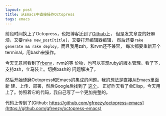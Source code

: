 ```yaml
---
layout: post
title: 从Emacs中直接操作Octopress
tags: emacs
---
```

前段时间换上了Octopress，也把博客迁到了[Github](https://github.com)上，
但是发文章变的好麻烦，又要`rake new_post[title]`，又要打开编辑器编辑，
然后还要`rake generate && rake deploy`。而且我用zsh，和rvm还不兼容，
每次都要重新开个terminal，用bash来操作。

今天无意间看到了[rbenv](https://github.com/sstephenson/rbenv)，rvm的等
价物，也可以实现ruby的版本管理。看了下，支持zsh，立马装上。切换bash的
问题解决了。

然后开始琢磨Octopress和Emacs的集成的问题。我的想法是直接从Emacs里面新
建、上传、部署，然后Google后找到了
[这个](https://github.com/omo/trivials/blob/master/elisp/trivials.el)。
正好昨天看了会Elisp，今天用上了。仿照着它的代码，我自己写了一个更加完整的。

代码上传到了[Github: https://github.com/gfreezy/octopress-emacs](https://github.com/gfreezy/octopress-emacs)
